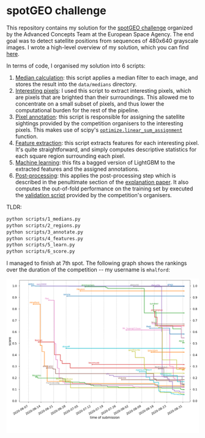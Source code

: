 # spotGEO challenge

This repository contains my solution for the [spotGEO challenge](https://kelvins.esa.int/spot-the-geo-satellites/) organized by the Advanced Concepts Team at the European Space Agency. The end goal was to detect satellite positions from sequences of 480x640 grayscale images. I wrote a high-level overview of my solution, which you can find [here](explanation.pdf).

In terms of code, I organised my solution into 6 scripts:

1. [Median calculation](scripts/1_medians.py): this script applies a median filter to each image, and stores the result into the `data/medians` directory.
2. [Interesting pixels](scripts/2_regions.py): I used this script to extract interesting pixels, which are pixels that are brighted than their surroundings. This allowed me to concentrate on a small subset of pixels, and thus lower the computational burden for the rest of the pipeline.
3. [Pixel annotation](scripts/3_annotate.py): this script is responsible for assigning the satellite sightings provided by the competition organisers to the interesting pixels. This makes use of scipy's [`optimize.linear_sum_assignment`](https://docs.scipy.org/doc/scipy/reference/generated/scipy.optimize.linear_sum_assignment.html) function.
4. [Feature extraction](scripts/4_features.py): this script extracts features for each interesting pixel. It's quite straightforward, and simply computes descriptive statistics for each square region surrounding each pixel.
5. [Machine learning](scripts/5_learn.py): this fits a bagged version of LightGBM to the extracted features and the assigned annotations.
6. [Post-processing](scripts/6_score.py): this applies the post-processing step which is described in the penultimate section of the [explanation paper](explanation.pdf). It also computes the out-of-fold performance on the training set by executed the [validation script](validation.py) provided by the competition's organisers.

TLDR:

```sh
python scripts/1_medians.py
python scripts/2_regions.py
python scripts/3_annotate.py
python scripts/4_features.py
python scripts/5_learn.py
python scripts/6_score.py
```

I managed to finish at 7th spot. The following graph shows the rankings over the duration of the competition -- my username is `mhalford`:

<div align="center">
  <img src="spotgeorace.png" />
</div>

